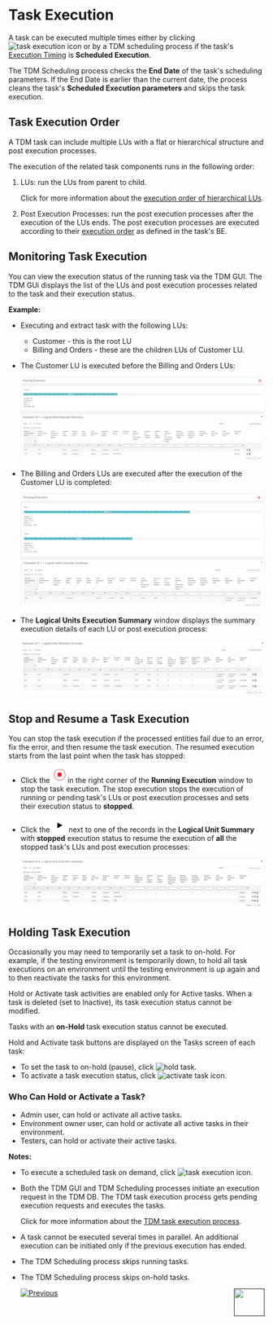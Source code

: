 # Task Execution

A task can be executed multiple times either by clicking ![task execution icon](images/execute_task_icon.png) or by a TDM scheduling process if the task's [Execution Timing](22_task_execution_timing_tab.md) is **Scheduled Execution**.

The TDM Scheduling process checks the **End Date** of the task's scheduling parameters. If the End Date is earlier than the current date, the process cleans the task's  **Scheduled Execution parameters** and skips the task execution. 

## Task Execution Order

A TDM task can include multiple LUs with a flat or hierarchical structure and post execution processes.

The execution of the related task components runs in the following order:

1. LUs: run the LUs from parent to child.  

   Click for more information about the [execution order of hierarchical LUs](03_business_entity_overview.md#task-execution-of-hierarchical-business-entities).

2. Post Execution Processes: run the post execution processes after the execution of the LUs ends. The post execution processes are executed according to their [execution order](04_tdm_gui_business_entity_window.md#post-execution-processes-tab) as defined in the task's BE. 

## Monitoring Task Execution

You can view the execution status of the running task via the TDM GUI. The TDM GUi displays the list of the LUs and post execution processes related to the task and their execution status.

**Example:**

- Executing and extract task with the following LUs:
  - Customer - this is the root LU
  - Billing and Orders - these are the children LUs of Customer LU.

- The Customer LU is executed before the Billing and Orders LUs:

  ![monitor execution](images/extract_task_execution_monitor.png)

- The Billing and Orders LUs are executed after the execution of the Customer LU is completed:

  ![monitor execution](images/extract_task_execution_monitor_2.png)

- The **Logical Units Execution Summary** window displays the summary execution details of each LU or post execution process:

  ![LU execution summary](images/extract_task_execution_lu_summary.png)

## Stop and Resume a Task Execution

You can stop the task execution if the processed entities fail due to an error, fix the error, and then resume the task execution. The resumed execution starts from the last point when the task has stopped:

- Click the ![stop](images/stop_execution_icon.png)in the right corner of the **Running Execution** window to stop the task execution. The stop execution stops the execution of running or pending task's LUs or post execution processes and sets their execution status to **stopped**.

- Click the ![resume](images/resume_execution_icon.png) next to one of the records in the **Logical Unit Summary**  with **stopped** execution status to resume the execution of **all** the stopped task's LUs and post execution processes:

  ![stopped LUs](images/stopped_task_lu_summary.png)



## Holding Task Execution

Occasionally you may need to temporarily set a task to on-hold. For example, if the testing environment is temporarily down, to hold all task executions on an environment until the testing environment is up again and to then reactivate the tasks for this environment.

Hold or Activate task activities are enabled only for Active tasks. When a task is deleted (set to Inactive), its task execution status cannot be modified.

Tasks with an **on-Hold** task execution status cannot be executed.  

Hold and Activate task buttons are displayed on the Tasks screen of each task:

- To set the task to on-hold (pause), click ![hold task](images/hold_task_icon.png).
- To activate a task execution status, click ![activate task icon](images/activate_onhold_task_icon.png).

### Who Can Hold or Activate a Task?

- Admin user, can hold or activate all active tasks.
- Environment owner user, can hold or activate all active tasks in their environment.
- Testers, can hold or activate their active tasks.



**Notes:**

- To execute a scheduled task on demand, click ![task execution icon](images/execute_task_icon.png). 

- Both the TDM GUI and TDM Scheduling processes initiate an execution request in the TDM DB. The TDM task execution process gets pending execution requests and executes the tasks.

  Click for more information about the [TDM task execution process](/articles/TDM/tdm_architecture/03_task_execution_processes.md).

- A task cannot be executed several times in parallel. An additional execution can be initiated only if the previous execution has ended.

- The TDM Scheduling process skips running tasks.

- The TDM Scheduling process skips on-hold tasks.



  [![Previous](/articles/images/Previous.png)](25_task_tdmdb_tables.md)[<img align="right" width="60" height="54" src="/articles/images/Next.png">]()

